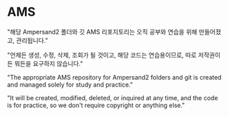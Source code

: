 


# AMS

"해당 Ampersand2 폴더와 깃 AMS 리포지토리는 오직 공부와 연습을 위해 만들어졌고, 관리됩니다."


"언제든 생성, 수정, 삭제, 조회가 될 것이고, 해당 코드는 연습용이므로, 따로 저작권이든 뭐든을 요구하지 않습니다."


"The appropriate AMS repository for Ampersand2 folders and git is created and managed solely for study and practice."


"It will be created, modified, deleted, or inquired at any time, and the code is for practice, so we don't require copyright or anything else."






